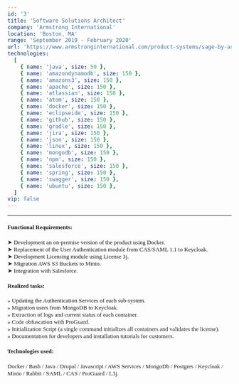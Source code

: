 ```yaml
---
id: '3'
title: 'Software Solutions Architect'
company: 'Armstrong International'
location: 'Boston, MA'
range: 'September 2019 - February 2020'
url: 'https://www.armstronginternational.com/product-systems/sage-by-armstrong'
technologies:
  [
    { name: 'java', size: 50 },
    { name: 'amazondynamodb', size: 150 },
    { name: 'amazons3', size: 150 },
    { name: 'apache', size: 150 },
    { name: 'atlassian', size: 150 },
    { name: 'atom', size: 150 },
    { name: 'docker', size: 150 },
    { name: 'eclipseide', size: 150 },
    { name: 'github', size: 150 },
    { name: 'gradle', size: 150 },
    { name: 'jira', size: 150 },
    { name: 'json', size: 150 },
    { name: 'linux', size: 150 },
    { name: 'mongodb', size: 150 },
    { name: 'npm', size: 150 },
    { name: 'salesforce', size: 150 },
    { name: 'spring', size: 150 },
    { name: 'swagger', size: 150 },
    { name: 'ubuntu', size: 150 },
  ]
vip: false
---
```


---

<font size = 2 face = "Andale Mono" >

#### Functional Requirements:

➤ Development an on-premise version of the product using Docker.  
➤ Replacement of the User Authentication module from CAS/SAML 1.1 to Keycloak.  
➤ Development Licensing module using License 3j.  
➤ Migration AWS S3 Buckets to Minio.  
➤ Integration with Salesforce.

#### Realized tasks:

» Updating the Authentication Services of each sub-system.  
» Migration users from MongoDB to Keycloak.  
» Extraction of logs and current status of each container.  
» Code obfuscation with ProGuard.  
» Initialization Script (a single command initializes all containers and validates the license).  
» Documentation for developers and installation tutorials for customers.

#### Technologies used:

Docker / Bash / Java / Drupal / Javascript / AWS Services / MongoDb / Postgres / Keycloak / Minio / Rabbit / SAML / CAS / ProGuard / L3j.

</font>
